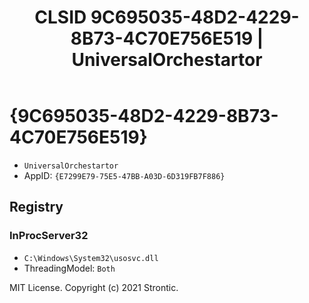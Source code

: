 ﻿---
title: "CLSID 9C695035-48D2-4229-8B73-4C70E756E519 | UniversalOrchestartor"
excerpt: What is COM-Object CLSID 9C695035-48D2-4229-8B73-4C70E756E519?
---

# {9C695035-48D2-4229-8B73-4C70E756E519}

* `UniversalOrchestartor`
* AppID: `{E7299E79-75E5-47BB-A03D-6D319FB7F886}`

## Registry


### InProcServer32

* `C:\Windows\System32\usosvc.dll`
* ThreadingModel: `Both`

MIT License. Copyright (c) 2021 Strontic.



